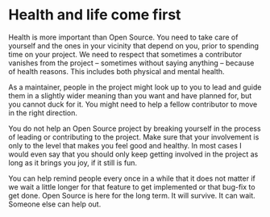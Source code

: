 # Health and life come first

Health is more important than Open Source. You need to take care of yourself
and the ones in your vicinity that depend on you, prior to spending time on
your project. We need to respect that sometimes a contributor vanishes from
the project – sometimes without saying anything – because of health
reasons. This includes both physical and mental health.

As a maintainer, people in the project might look up to you to lead and guide
them in a slightly wider meaning than you want and have planned for, but you
cannot duck for it. You might need to help a fellow contributor to move in the
right direction.

You do not help an Open Source project by breaking yourself in the process of
leading or contributing to the project. Make sure that your involvement is
only to the level that makes you feel good and healthy. In most cases I would
even say that you should only keep getting involved in the project as long as
it brings you joy, if it still is fun.

You can help remind people every once in a while that it does not matter if we
wait a little longer for that feature to get implemented or that bug-fix to
get done. Open Source is here for the long term. It will survive. It can
wait. Someone else can help out.
